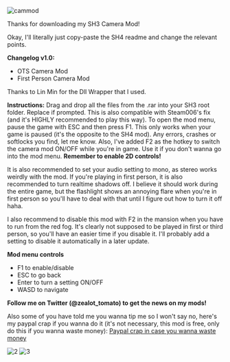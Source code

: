 ![cammod](https://github.com/user-attachments/assets/306a74eb-8339-46ec-a72b-e9c800a43e59)

Thanks for downloading my SH3 Camera Mod!

Okay, I'll literally just copy-paste the SH4 readme and change the relevant points.

**Changelog v1.0:**
- OTS Camera Mod
- First Person Camera Mod

Thanks to Lin Min for the Dll Wrapper that I used.

**Instructions:**
Drag and drop all the files from the .rar into your SH3 root folder. Replace if prompted. This is also compatible with Steam006's fix (and it's HIGHLY recommended to play this way). To open the mod menu, pause the game with ESC and then press F1. This only works when your game is paused (it's the opposite to the SH4 mod). Any errors, crashes or softlocks you find, let me know. Also, I've added F2 as the hotkey to switch the camera mod ON/OFF while you're in game. Use it if you don't wanna go into the mod menu. **Remember to enable 2D controls!**

It is also recommended to set your audio setting to mono, as stereo works weirdly with the mod. If you're playing in first person, it is also recommended to turn realtime shadows off. I believe it should work during the entire game, but the flashlight shows an annoying flare when you're in first person so you'll have to deal with that until I figure out how to turn it off haha.

I also recommend to disable this mod with F2 in the mansion when you have to run from the red fog. It's clearly not supposed to be played in first or third person, so you'll have an easier time if you disable it. I'll probably add a setting to disable it automatically in a later update.

**Mod menu controls**
- F1 to enable/disable
- ESC to go back
- Enter to turn a setting ON/OFF
- WASD to navigate

**Follow me on Twitter (@zealot_tomato) to get the news on my mods!**

Also some of you have told me you wanna tip me so I won't say no, here's my paypal crap if you wanna do it (it's not necessary, this mod is free, only do this if you wanna waste money): [Paypal crap in case you wanna waste money](https://www.paypal.me/zealottomato)

![2](https://github.com/user-attachments/assets/f24f5f99-64f9-4b1c-8715-ac0b40f054ef)
![3](https://github.com/user-attachments/assets/ae5e507d-628b-4a9d-9f3c-3c24ba0e0ca2)
